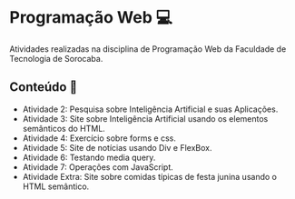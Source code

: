 <h1 >Programação Web 💻 </h1>
Atividades realizadas na disciplina de Programação Web da Faculdade de Tecnologia de Sorocaba.
<h2>Conteúdo 📃</h2>
<ul>
<li>Atividade 2: Pesquisa sobre Inteligência Artificial e suas Aplicações.</li>
<li>Atividade 3: Site sobre Inteligência Artificial usando os elementos semânticos do HTML.</li>
<li>Atividade 4: Exercício sobre forms e css.</li>
<li>Atividade 5: Site de notícias usando Div e FlexBox.</li>
<li>Atividade 6: Testando media query.</li>
<li>Atividade 7: Operações com JavaScript.</li>
<li>Atividade Extra: Site sobre comidas típicas de festa junina usando o HTML semântico.</li>
</ul>
